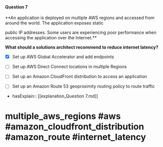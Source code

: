#### Question  7

**An application is deployed on multiple AWS regions and accessed from around the world. The application exposes static

public IP addresses. Some users are experiencing poor performance when accessing the application over the Internet.**

**What should a solutions architect recommend to reduce internet latency?**

- [x] Set up AWS Global Accelerator and add endpoints

- [ ] Set up AWS Direct Connect locations in multiple Regions

- [ ] Set up an Amazon CloudFront distribution to access an application

- [ ] Set up an Amazon Route 53 geoproximity routing policy to route traffic

- hasExplain:: [[explanation_Question  7.md]]

# multiple_aws_regions #aws #amazon_cloudfront_distribution #amazon_route #internet_latency
